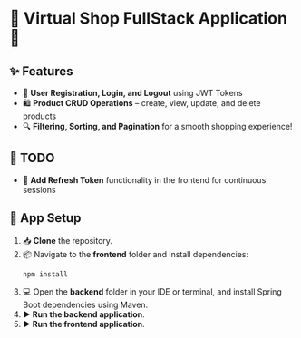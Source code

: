 # 🛒 Virtual Shop FullStack Application 🛒
## ✨ Features
- 🔐 **User Registration, Login, and Logout** using JWT Tokens
- 🛍️ **Product CRUD Operations** – create, view, update, and delete products
- 🔍 **Filtering, Sorting, and Pagination** for a smooth shopping experience!

## 📝 TODO
- 🔄 **Add Refresh Token** functionality in the frontend for continuous sessions

## 🚀 App Setup
1. 📥 **Clone** the repository.
2. 📦 Navigate to the **frontend** folder and install dependencies:
   ```
   npm install
   ```
3. 💻 Open the **backend** folder in your IDE or terminal, and install Spring Boot dependencies using Maven.
4. ▶️ **Run the backend application**.
5. ▶️ **Run the frontend application**.
